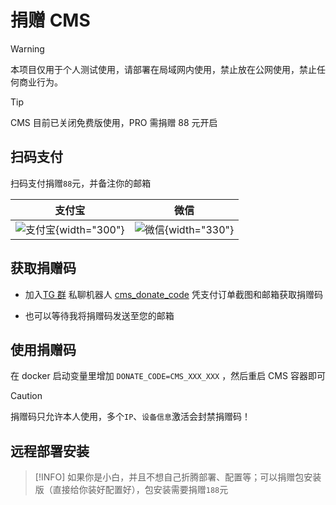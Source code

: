 # 捐赠 CMS

> [!WARNING]
> 本项目仅用于个人测试使用，请部署在局域网内使用，禁止放在公网使用，禁止任何商业行为。

> [!TIP]
> CMS 目前已关闭免费版使用，PRO 需捐赠 88 元开启

## 扫码支付

扫码支付捐赠`88`元，并备注你的邮箱

|              支付宝              |             微信              |
| :------------------------------: | :---------------------------: |
| ![支付宝](/zfb.jpg){width="300"} | ![微信](/wx.jpg){width="330"} |

## 获取捐赠码

- 加入[TG 群](https://t.me/cloud_media_sync) 私聊机器人 [cms_donate_code](https://t.me/cms_ticket_bot) 凭支付订单截图和邮箱获取捐赠码

- 也可以等待我将捐赠码发送至您的邮箱

## 使用捐赠码

在 docker 启动变量里增加 `DONATE_CODE=CMS_XXX_XXX` ，然后重启 CMS 容器即可

> [!CAUTION]
> 捐赠码只允许本人使用，多个`IP`、`设备信息`激活会封禁捐赠码！

## 远程部署安装

> [!INFO]
> 如果你是小白，并且不想自己折腾部署、配置等；可以捐赠包安装版（直接给你装好配置好），包安装需要捐赠`188`元
